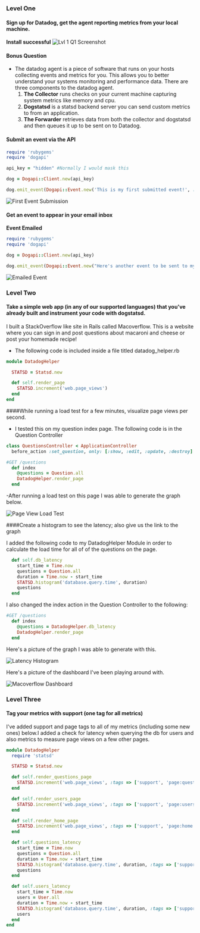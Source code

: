### Level One

#### Sign up for Datadog, get the agent reporting metrics from your local machine.
**Install successful**
![Lvl 1 Q1 Screenshot](images/installagent.png)

#### Bonus Question
- The datadog agent is a piece of software that runs on your hosts collecting events and metrics for you. This allows you to better understand your systems monitoring and performance data. There are three components to the datadog agent.
  1. **The Collector** runs checks on your current machine capturing system metrics like memory and cpu.
  2. **Dogstatsd** is a statsd backend server you can send custom metrics to from an application.
  3. **The Forwarder** retrieves data from both the collector and dogstatsd and then queues it up to be sent on to Datadog.

#### Submit an event via the API

``` ruby
require 'rubygems'
require 'dogapi'

api_key = "hidden" #Normally I would mask this

dog = Dogapi::Client.new(api_key)

dog.emit_event(Dogapi::Event.new('This is my first submitted event!', :msg_title => 'Winning'))
```
![First Event Submission](images/firstsubmit.png)

#### Get an event to appear in your email inbox

**Event Emailed**

``` ruby
require 'rubygems'
require 'dogapi'

dog = Dogapi::Client.new(api_key)

dog.emit_event(Dogapi::Event.new("Here's another event to be sent to my email @rickythomas.rt@gmail.com", :msg_title => 'Datadog Event', :priority => 'normal', :alert_type=> 'success'))
```

![Emailed Event](images/emailevent.png)

### Level Two

#### Take a simple web app (in any of our supported languages) that you've already built and instrument your code with dogstatsd.

I built a StackOverflow like site in Rails called Macoverflow. This is a website where you can sign in and post questions about macaroni and cheese or post your homemade recipe!

- The following code is included inside a file titled datadog_helper.rb

``` ruby
module DatadogHelper

  STATSD = Statsd.new

  def self.render_page
    STATSD.increment('web.page_views')
  end
end
```

####While running a load test for a few minutes, visualize page views per second.

- I tested this on my question index page. The following code is in the Question Controller

``` ruby
class QuestionsController < ApplicationController
  before_action :set_question, only: [:show, :edit, :update, :destroy]

#GET /questions
  def index
    @questions = Question.all
    DatadogHelper.render_page
  end
```

-After running a load test on this page I was able to generate the graph below.

![Page View Load Test](images/pageviewsgraph.png)

####Create a histogram to see the latency; also give us the link to the graph

I added the following code to my DatadogHelper Module in order to calculate the load time for all of of the questions on the page.

``` ruby
  def self.db_latency
    start_time = Time.now
    questions = Question.all
    duration = Time.now - start_time
    STATSD.histogram('database.query.time', duration)
    questions
  end
```

I also changed the index action in the Question Controller to the following:

``` ruby
#GET /questions
  def index
    @questions = DatadogHelper.db_latency
    DatadogHelper.render_page
  end
```

Here's a picture of the graph I was able to generate with this.

![Latency Histogram](images/latencyhistogram.png)

Here's a picture of the dashboard I've been playing around with.

![Macoverflow Dashboard](images/macdash.png)

### Level Three

#### Tag your metrics with support (one tag for all metrics)

I've added support and page tags to all of my metrics (including some new ones) below.I added a check for latency when querying the db for users and also metrics to measure page views on a few other pages.

``` ruby
module DatadogHelper
  require 'statsd'

  STATSD = Statsd.new

  def self.render_questions_page
    STATSD.increment('web.page_views', :tags => ['support', 'page:questions'])
  end

  def self.render_users_page
    STATSD.increment('web.page_views', :tags => ['support', 'page:users'])
  end

  def self.render_home_page
    STATSD.increment('web.page_views', :tags => ['support', 'page:home'])
  end

  def self.questions_latency
    start_time = Time.now
    questions = Question.all
    duration = Time.now - start_time
    STATSD.histogram('database.query.time', duration, :tags => ['support', 'page:questions'])
    questions
  end

  def self.users_latency
    start_time = Time.now
    users = User.all
    duration = Time.now - start_time
    STATSD.histogram('database.query.time', duration, :tags => ['support', 'page:users'])
    users
  end
end
```